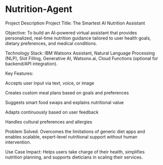 # Nutrition-Agent
Project Description
Project Title: The Smartest AI Nutrition Assistant

Objective:
To build an AI-powered virtual assistant that provides personalized, real-time nutrition guidance tailored to user health goals, dietary preferences, and medical conditions.

Technology Stack:
IBM Watsonx Assistant, Natural Language Processing (NLP), Slot Filling, Generative AI, Watsonx.ai, Cloud Functions (optional for backend/API integration).

Key Features:

Accepts user input via text, voice, or image

Creates custom meal plans based on goals and preferences

Suggests smart food swaps and explains nutritional value

Adapts continuously based on user feedback

Handles cultural preferences and allergies

Problem Solved:
Overcomes the limitations of generic diet apps and enables scalable, expert-level nutritional support without human intervention.

Use Case Impact:
Helps users take charge of their health, simplifies nutrition planning, and supports dieticians in scaling their services.

